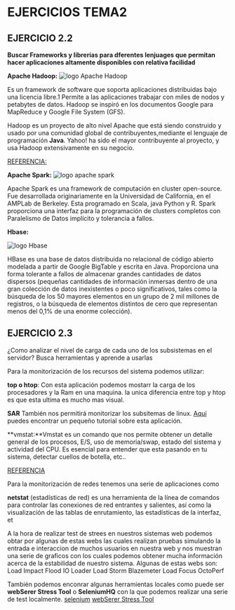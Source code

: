 

# EJERCICIOS TEMA2

## EJERCICIO 2.2
**Buscar Frameworks y librerias para dferentes lenjuages que permitan hacer aplicaciones altamente disponibles con relativa facilidad**


**Apache Hadoop:**
![logo Apache Hadoop](https://upload.wikimedia.org/wikipedia/commons/0/0e/Hadoop_logo.svg)



Es un framework de software que soporta aplicaciones distribuidas bajo una licencia libre.1​ Permite a las aplicaciones trabajar con miles de nodos y petabytes de datos. Hadoop se inspiró en los documentos Google para MapReduce y Google File System (GFS).

Hadoop es un proyecto de alto nivel Apache que está siendo construido y usado por una comunidad global de contribuyentes,mediante el lenguaje de programación **Java**. Yahoo! ha sido el mayor contribuyente al proyecto, y usa Hadoop extensivamente en su negocio.

[REFERENCIA:](https://es.wikipedia.org/wiki/Apache_Hadoop)




**Apache Spark:**
![logo apache spark](https://upload.wikimedia.org/wikipedia/commons/f/f3/Apache_Spark_logo.svg)



Apache Spark es una framework de computación en cluster open-source. Fue desarrollada originariamente en la Universidad de California, en el AMPLab de Berkeley. Esta programado en Scala, java Python y R.
Spark proporciona una interfaz para la programación de clusters completos con Paralelismo de Datos implícito y tolerancia a fallos.






**Hbase:**

![logo Hbase](http://hbase.apache.org/images/hbase_logo_with_orca_large.png)

HBase es una base de datos distribuida no relacional de código abierto modelada a partir de Google BigTable y escrita en Java.
Proporciona una forma tolerante a fallos de almacenar grandes cantidades de datos dispersos (pequeñas cantidades de información inmersas dentro de una gran colección de datos inexistentes o poco significativos, tales como la búsqueda de los 50 mayores elementos en un grupo de 2 mil millones de registros, o la búsqueda de elementos distintos de cero que representan menos del 0,1% de una enorme colección).


## EJERCICIO 2.3

¿Como analizar el nivel de carga de cada uno de los subsistemas en el servidor? Busca herramientas y aprende a usarlas


Para la monitorización de los recursos del sistema podemos utilizar:


**top o htop**: Con esta aplicación podemos mostarr la carga de los procesadores y la Ram en una maquina. la unica diferencia entre top y htop es que esta ultima es mucho mas visual.

**SAR** También nos permitirá monitorizar los subsitemas de linux. [Aquí](https://www.thegeekstuff.com/2011/03/sar-examples/) puedes encontrar un pequeño tutorial sobre esta aplicación.


**vmstat:**Vmstat es un comando que nos permite obtener un detalle general de los procesos, E/S, uso de memoria/swap, estado del sistema y actividad del CPU. Es esencial para entender que esta pasando en tu sistema, detectar cuellos de botella, etc..

[REFERENCIA](https://storm.malditainternet.com/wp/2011/05/usando-y-entendiendo-vmstat/)



Para la monitorización de redes tenemos una serie de aplicaciones como 


**netstat** (estadísticas de red) es una herramienta de la línea de comandos para controlar las conexiones de red entrantes y salientes, así como la visualización de las tablas de enrutamiento, las estadísticas de la interfaz, et





A la hora de realizar test de strees en nuestros sistemas web podemos obtar por algunas de estas webs las cuales realizan pruebas simulando la entrada e interaccion de muchos usuarios en nuestra web y nos muestran una serie de graficos con los cuales podemos obtener mucha información acerca de la estabilidad de nuestro sistema. Algunas de estas webs son:
    Load Impact
    Flood IO
    Loader
    Load Storm
    Blazemeter
    Load Focus
    OctoPerf

También podemos enconrar algunas herramientas locales como puede ser **webSerer Stress Tool** o **SeleniumHQ** con la que podemos realizar una serie de test localmente.
[selenium](https://docs.seleniumhq.org/)
[webSerer Stress Tool](http://blog.jmacoe.com/aplicaciones/webserver-stress-tool/)







